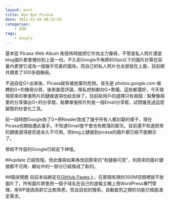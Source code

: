 ```yaml
--- 
layout: post
title: Bye Bye Picasa
date: 2012-02-09 00:15:01
categories:
    - 日誌
tags:
    - Google
---
```

基本從 Picasa Web Album 剛發佈時就把它作為主力像冊，不管是私人照片還是blog圖片都會備份到上面一份。不久前Google不再將800px以下的圖片計算在容量內更使它成為一個幾乎完美的圖床。而自己的私人照片也全部放在上面，目前總共積累了300多個像冊。

不過自從G+出來後，Picasa就有被放棄的危險。首先是 photos.google.com 被轉到G+的像冊分頁，後來甚麼評論，隱私控制都向G+靠攏。這些都還好，今天發現原來的單張照片的鏈接選項也給去掉了，目前給用戶的選擇只有兩個：點擊像冊里的分享彈出G+的分享框，點擊單張照片則是一個Email分享框，試問誰見過這麼變態的社會化工具。

前一段時間Google為了G+把Reader改成了幾乎所有人都討厭的樣子，現在Picasa也開始遭此毒手。不知道Gmail會不會也有敗落的那天。目前還不知道原來的鏈接選項是否是永久不可用。但blog上鏈接到picasa的圖片都已經不能顯示了。

曾經不作惡的Google已經走下神壇。

##update
已經恢復。但此像冊如果再改回原來的“有鏈接可見”，則原來的圖片鏈接都不可用，網址中的一部分已經換成了新的。

##圖床問題
目前本站綁定在[GitHub Pages](http://pages.github.com/)上，在那個有限的300M空間裡就不放圖片了，所有圖片將會用一個子域名在自己的虛擬主機上用WordPress專門管理，用WP是因為對它比較熟悉，而且目前的搜索，自動裁剪之類的功能已經能滿足需求。